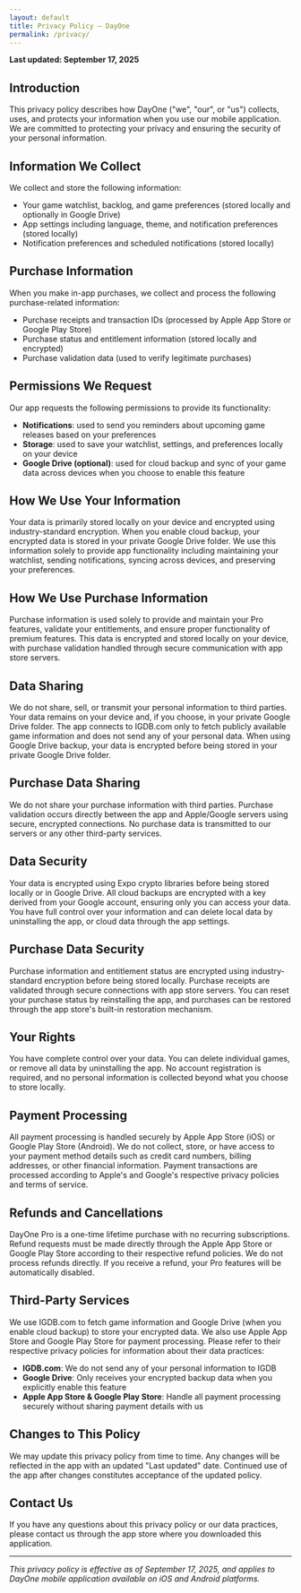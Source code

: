 ```yaml
---
layout: default
title: Privacy Policy — DayOne
permalink: /privacy/
---
```


**Last updated: September 17, 2025**

## Introduction

This privacy policy describes how DayOne ("we", "our", or "us") collects, uses, and protects your information when you use our mobile application. We are committed to protecting your privacy and ensuring the security of your personal information.

## Information We Collect

We collect and store the following information:

- Your game watchlist, backlog, and game preferences (stored locally and optionally in Google Drive)
- App settings including language, theme, and notification preferences (stored locally)
- Notification preferences and scheduled notifications (stored locally)

## Purchase Information

When you make in-app purchases, we collect and process the following purchase-related information:

- Purchase receipts and transaction IDs (processed by Apple App Store or Google Play Store)
- Purchase status and entitlement information (stored locally and encrypted)
- Purchase validation data (used to verify legitimate purchases)

## Permissions We Request

Our app requests the following permissions to provide its functionality:

- **Notifications**: used to send you reminders about upcoming game releases based on your preferences
- **Storage**: used to save your watchlist, settings, and preferences locally on your device
- **Google Drive (optional)**: used for cloud backup and sync of your game data across devices when you choose to enable this feature

## How We Use Your Information

Your data is primarily stored locally on your device and encrypted using industry-standard encryption. When you enable cloud backup, your encrypted data is stored in your private Google Drive folder. We use this information solely to provide app functionality including maintaining your watchlist, sending notifications, syncing across devices, and preserving your preferences.

## How We Use Purchase Information

Purchase information is used solely to provide and maintain your Pro features, validate your entitlements, and ensure proper functionality of premium features. This data is encrypted and stored locally on your device, with purchase validation handled through secure communication with app store servers.

## Data Sharing

We do not share, sell, or transmit your personal information to third parties. Your data remains on your device and, if you choose, in your private Google Drive folder. The app connects to IGDB.com only to fetch publicly available game information and does not send any of your personal data. When using Google Drive backup, your data is encrypted before being stored in your private Google Drive folder.

## Purchase Data Sharing

We do not share your purchase information with third parties. Purchase validation occurs directly between the app and Apple/Google servers using secure, encrypted connections. No purchase data is transmitted to our servers or any other third-party services.

## Data Security

Your data is encrypted using Expo crypto libraries before being stored locally or in Google Drive. All cloud backups are encrypted with a key derived from your Google account, ensuring only you can access your data. You have full control over your information and can delete local data by uninstalling the app, or cloud data through the app settings.

## Purchase Data Security

Purchase information and entitlement status are encrypted using industry-standard encryption before being stored locally. Purchase receipts are validated through secure connections with app store servers. You can reset your purchase status by reinstalling the app, and purchases can be restored through the app store's built-in restoration mechanism.

## Your Rights

You have complete control over your data. You can delete individual games, or remove all data by uninstalling the app. No account registration is required, and no personal information is collected beyond what you choose to store locally.

## Payment Processing

All payment processing is handled securely by Apple App Store (iOS) or Google Play Store (Android). We do not collect, store, or have access to your payment method details such as credit card numbers, billing addresses, or other financial information. Payment transactions are processed according to Apple's and Google's respective privacy policies and terms of service.

## Refunds and Cancellations

DayOne Pro is a one-time lifetime purchase with no recurring subscriptions. Refund requests must be made directly through the Apple App Store or Google Play Store according to their respective refund policies. We do not process refunds directly. If you receive a refund, your Pro features will be automatically disabled.

## Third-Party Services

We use IGDB.com to fetch game information and Google Drive (when you enable cloud backup) to store your encrypted data. We also use Apple App Store and Google Play Store for payment processing. Please refer to their respective privacy policies for information about their data practices:

- **IGDB.com**: We do not send any of your personal information to IGDB
- **Google Drive**: Only receives your encrypted backup data when you explicitly enable this feature
- **Apple App Store & Google Play Store**: Handle all payment processing securely without sharing payment details with us

## Changes to This Policy

We may update this privacy policy from time to time. Any changes will be reflected in the app with an updated "Last updated" date. Continued use of the app after changes constitutes acceptance of the updated policy.

## Contact Us

If you have any questions about this privacy policy or our data practices, please contact us through the app store where you downloaded this application.

---

*This privacy policy is effective as of September 17, 2025, and applies to DayOne mobile application available on iOS and Android platforms.*




